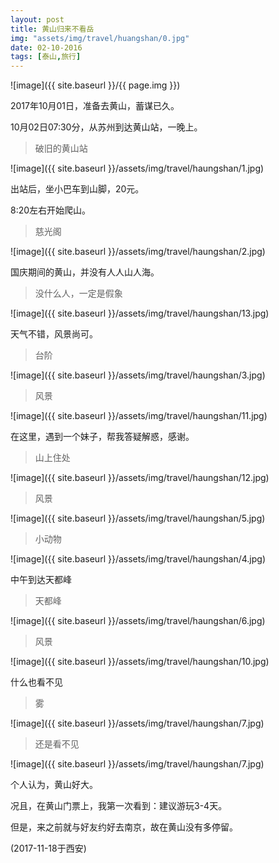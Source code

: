 ```yaml
---
layout: post
title: 黄山归来不看岳
img: "assets/img/travel/huangshan/0.jpg"
date: 02-10-2016
tags: [泰山,旅行]
---
```


![image]({{ site.baseurl }}/{{ page.img }})

2017年10月01日，准备去黄山，蓄谋已久。

10月02日07:30分，从苏州到达黄山站，一晚上。

> 破旧的黄山站

![image]({{ site.baseurl }}/assets/img/travel/haungshan/1.jpg)

出站后，坐小巴车到山脚，20元。

8:20左右开始爬山。

> 慈光阁

![image]({{ site.baseurl }}/assets/img/travel/haungshan/2.jpg)

国庆期间的黄山，并没有人人山人海。

> 没什么人，一定是假象

![image]({{ site.baseurl }}/assets/img/travel/haungshan/13.jpg)

天气不错，风景尚可。

> 台阶

![image]({{ site.baseurl }}/assets/img/travel/haungshan/3.jpg)

> 风景

![image]({{ site.baseurl }}/assets/img/travel/haungshan/11.jpg)

在这里，遇到一个妹子，帮我答疑解惑，感谢。

> 山上住处

![image]({{ site.baseurl }}/assets/img/travel/haungshan/12.jpg)

> 风景

![image]({{ site.baseurl }}/assets/img/travel/haungshan/5.jpg)

> 小动物

![image]({{ site.baseurl }}/assets/img/travel/haungshan/4.jpg)

中午到达天都峰

> 天都峰

![image]({{ site.baseurl }}/assets/img/travel/haungshan/6.jpg)

> 风景

![image]({{ site.baseurl }}/assets/img/travel/haungshan/10.jpg)

什么也看不见

> 雾

![image]({{ site.baseurl }}/assets/img/travel/haungshan/7.jpg)

> 还是看不见

![image]({{ site.baseurl }}/assets/img/travel/haungshan/7.jpg)

个人认为，黄山好大。

况且，在黄山门票上，我第一次看到：建议游玩3-4天。

但是，来之前就与好友约好去南京，故在黄山没有多停留。

(2017-11-18于西安)






